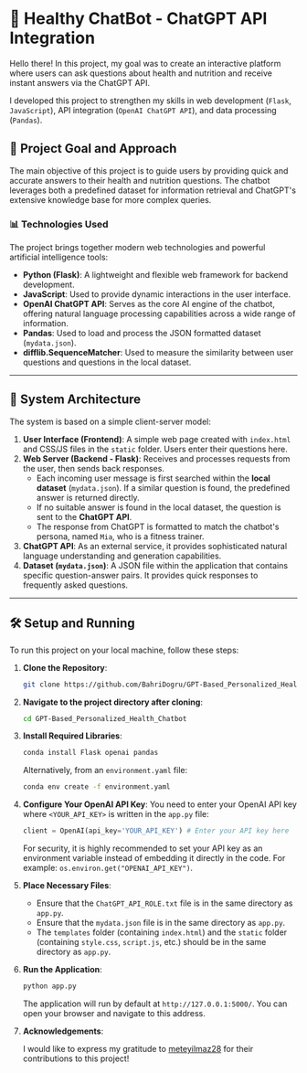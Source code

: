 # 🤖 Healthy ChatBot - ChatGPT API Integration

Hello there! In this project, my goal was to create an interactive platform where users can ask questions about health and nutrition and receive instant answers via the ChatGPT API.

I developed this project to strengthen my skills in web development (`Flask`, `JavaScript`), API integration (`OpenAI ChatGPT API`), and data processing (`Pandas`).

## 🎯 Project Goal and Approach

The main objective of this project is to guide users by providing quick and accurate answers to their health and nutrition questions. The chatbot leverages both a predefined dataset for information retrieval and ChatGPT's extensive knowledge base for more complex queries.

### 📊 Technologies Used

The project brings together modern web technologies and powerful artificial intelligence tools:

* **Python (Flask)**: A lightweight and flexible web framework for backend development.
* **JavaScript**: Used to provide dynamic interactions in the user interface.
* **OpenAI ChatGPT API**: Serves as the core AI engine of the chatbot, offering natural language processing capabilities across a wide range of information.
* **Pandas**: Used to load and process the JSON formatted dataset (`mydata.json`).
* **difflib.SequenceMatcher**: Used to measure the similarity between user questions and questions in the local dataset.

---

## 📝 System Architecture

The system is based on a simple client-server model:

1.  **User Interface (Frontend)**: A simple web page created with `index.html` and CSS/JS files in the `static` folder. Users enter their questions here.
2.  **Web Server (Backend - Flask)**: Receives and processes requests from the user, then sends back responses.
    * Each incoming user message is first searched within the **local dataset** (`mydata.json`). If a similar question is found, the predefined answer is returned directly.
    * If no suitable answer is found in the local dataset, the question is sent to the **ChatGPT API**.
    * The response from ChatGPT is formatted to match the chatbot's persona, named `Mia`, who is a fitness trainer.
3.  **ChatGPT API**: As an external service, it provides sophisticated natural language understanding and generation capabilities.
4.  **Dataset (`mydata.json`)**: A JSON file within the application that contains specific question-answer pairs. It provides quick responses to frequently asked questions.

---

## 🛠️ Setup and Running

To run this project on your local machine, follow these steps:

1.  **Clone the Repository**:
    ```bash
    git clone https://github.com/BahriDogru/GPT-Based_Personalized_Health_Chatbot.git
    ```
2.  **Navigate to the project directory after cloning**:
    ```bash
    cd GPT-Based_Personalized_Health_Chatbot
    ```
3.  **Install Required Libraries**:
    ```bash
    conda install Flask openai pandas
    ```
    Alternatively, from an `environment.yaml` file:
    ```bash
    conda env create -f environment.yaml
    ```
4.  **Configure Your OpenAI API Key**:
    You need to enter your OpenAI API key where `<YOUR_API_KEY>` is written in the `app.py` file:
    ```python
    client = OpenAI(api_key='YOUR_API_KEY') # Enter your API key here
    ```
    For security, it is highly recommended to set your API key as an environment variable instead of embedding it directly in the code. For example: `os.environ.get("OPENAI_API_KEY")`.
5.  **Place Necessary Files**:
    * Ensure that the `ChatGPT_API_ROLE.txt` file is in the same directory as `app.py`.
    * Ensure that the `mydata.json` file is in the same directory as `app.py`.
    * The `templates` folder (containing `index.html`) and the `static` folder (containing `style.css`, `script.js`, etc.) should be in the same directory as `app.py`.
6.  **Run the Application**:
    ```bash
    python app.py
    ```
    The application will run by default at `http://127.0.0.1:5000/`. You can open your browser and navigate to this address.

7.  **Acknowledgements**:

    I would like to express my gratitude to [meteyilmaz28](https://github.com/meteyilmaz28) for their contributions to this project!
